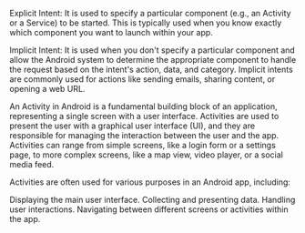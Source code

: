 Explicit Intent: It is used to specify a particular component (e.g., an Activity or a Service) to be started. This is typically used when you know exactly which component you want to launch within your app.



Implicit Intent: It is used when you don't specify a particular component and allow the Android system to determine the appropriate component to handle the request based on the intent's action, data, and category. Implicit intents are commonly used for actions like sending emails, sharing content, or opening a web URL.



An Activity in Android is a fundamental building block of an application, representing a single screen with a user interface. Activities are used to present the user with a graphical user interface (UI), and they are responsible for managing the interaction between the user and the app. Activities can range from simple screens, like a login form or a settings page, to more complex screens, like a map view, video player, or a social media feed.

Activities are often used for various purposes in an Android app, including:

Displaying the main user interface.
Collecting and presenting data.
Handling user interactions.
Navigating between different screens or activities within the app.